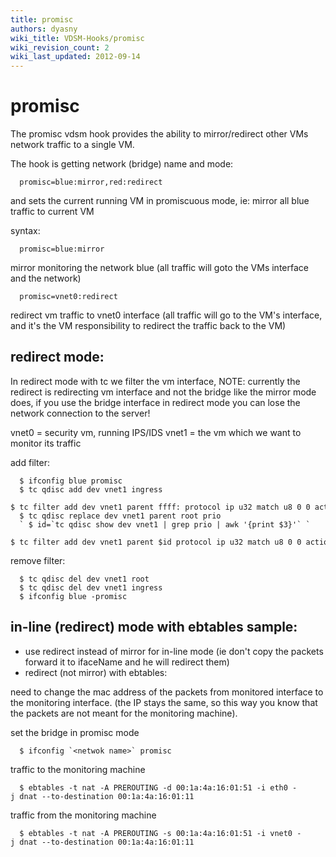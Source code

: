 ```yaml
---
title: promisc
authors: dyasny
wiki_title: VDSM-Hooks/promisc
wiki_revision_count: 2
wiki_last_updated: 2012-09-14
---
```


# promisc

The promisc vdsm hook provides the ability to mirror/redirect other VMs network traffic to a single VM.

The hook is getting network (bridge) name and mode:

      promisc=blue:mirror,red:redirect 

and sets the current running VM in promiscuous mode, ie: mirror all blue traffic to current VM

syntax:

      promisc=blue:mirror

mirror monitoring the network blue (all traffic will goto the VMs interface and the network)

      promisc=vnet0:redirect

redirect vm traffic to vnet0 interface (all traffic will go to the VM's interface, and it's the VM responsibility to redirect the traffic back to the VM)

## redirect mode:

In redirect mode with tc we filter the vm interface, NOTE: currently the redirect is redirecting vm interface and not the bridge like the mirror mode does, if you use the bridge interface in redirect mode you can lose the network connection to the server!

vnet0 = security vm, running IPS/IDS vnet1 = the vm which we want to monitor its traffic

add filter:

      $ ifconfig blue promisc
      $ tc qdisc add dev vnet1 ingress
      $ tc filter add dev vnet1 parent ffff: protocol ip u32 match u8 0 0 action mirred egress redirect dev vnet0
      $ tc qdisc replace dev vnet1 parent root prio
      ` $ id=`tc qdisc show dev vnet1 | grep prio | awk '{print $3}'` `
      $ tc filter add dev vnet1 parent $id protocol ip u32 match u8 0 0 action mirred egress redirect dev vnet0

remove filter:

      $ tc qdisc del dev vnet1 root
      $ tc qdisc del dev vnet1 ingress
      $ ifconfig blue -promisc

## in-line (redirect) mode with ebtables sample:

*   use redirect instead of mirror for in-line mode (ie don't copy the packets forward it to ifaceName and he will redirect them)
*   redirect (not mirror) with ebtables:

need to change the mac address of the packets from monitored interface to the monitoring interface. (the IP stays the same, so this way you know that the packets are not meant for the monitoring machine).

set the bridge in promisc mode

      $ ifconfig `<netwok name>` promisc

traffic to the monitoring machine

      $ ebtables -t nat -A PREROUTING -d 00:1a:4a:16:01:51 -i eth0 -j dnat --to-destination 00:1a:4a:16:01:11

traffic from the monitoring machine

      $ ebtables -t nat -A PREROUTING -s 00:1a:4a:16:01:51 -i vnet0 -j dnat --to-destination 00:1a:4a:16:01:11

